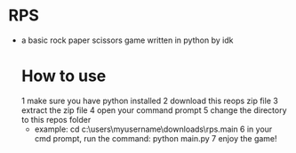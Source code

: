 # RPS
- a basic rock paper scissors game written in python by idk
  # How to use
  1  make sure you have python installed
  2 download this reops zip file
  3 extract the zip file
  4 open your command prompt
  5 change the directory to this repos folder
  - example:
  cd c:\users\myusername\downloads\rps.main
6 in your cmd prompt, run the command: python main.py
7 enjoy the game!
